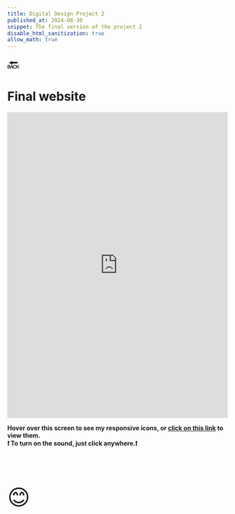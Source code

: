 ```yaml
---
title: Digital Design Project 2
published_at: 2024-08-30
snippet: The final version of the project 2
disable_html_sanitization: true
allow_math: true
---
```



<a href="https://julienoh000-dms1-blog-83.deno.dev/" style="text-decoration: none; color: black;"><span style="font-size: 30px;">🔙</span></a>


# Final website


<iframe src="https://julienoh000.github.io/myicons/" width="100%" height="700px" frameborder="0"></iframe>

**Hover over this screen to see my responsive icons, or <a href="https://julienoh000.github.io/myicons/">click on this link</a> to view them. <br> ❗ To turn on the sound, just click anywhere.❗**



<br>
<br>
<br>


<span style="font-size: 50px;">😊</span>